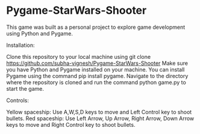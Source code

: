 # Pygame-StarWars-Shooter
This game was built as a personal project to explore game development using Python and Pygame.


Installation:

Clone this repository to your local machine using git clone https://github.com/subha-vignesh/Pygame-StarWars-Shooter
Make sure you have Python and Pygame installed on your machine. You can install Pygame using the command pip install pygame.
Navigate to the directory where the repository is cloned and run the command python game.py to start the game.

Controls:

Yellow spaceship: Use A,W,S,D keys to move and Left Control key to shoot bullets.
Red spaceship: Use Left Arrow, Up Arrow, Right Arrow, Down Arrow keys to move and Right Control key to shoot bullets.

